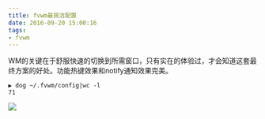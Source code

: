 ```yaml
---
title: fvwm最简洁配置
date: 2016-09-20 15:00:16
tags:
- fvwm
---
```

WM的关键在于舒服快速的切换到所需窗口，只有实在的体验过，才会知道这套最终方案的好处。功能热键效果和notify通知效果完美。
```
▶ dog ~/.fvwm/config|wc -l
71
```
![](/img/fvwm-config.png)

